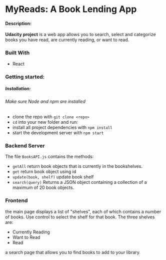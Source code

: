 # MyReads: A Book Lending App
#### Description:
**Udacity project** is a web app allows you to search, select and categorize books you have read, are currently reading, or want to read. 


### Built With
- React

### Getting started:
##### Installation:
###### Make sure Node and npm are installed
* clone the repo with `git clone <repo>`
* `cd` into your new folder and run:
* install all project dependencies with `npm install`
* start the development server with `npm start`

### Backend Server
 The file `BooksAPI.js` contains the methods:
* `getAll`  return book objects that is currently in the bookshelves.
* `get` return book object using id
* `update(book, shelf)` update book shelf
* `search(query)` Returns a JSON object containing a collection of a maximum of 20 book objects.

### Frontend
the main page displays a list of "shelves", each of which contains a number of books. Use control to select the shelf for that book. The three shelves are:
- Currently Reading
- Want to Read
- Read

a search page that allows you to find books to add to your library.
